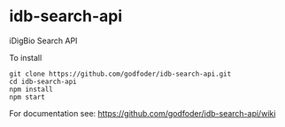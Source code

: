 idb-search-api
==============

iDigBio Search API

To install
```
git clone https://github.com/godfoder/idb-search-api.git
cd idb-search-api
npm install
npm start
```

For documentation see:
https://github.com/godfoder/idb-search-api/wiki

